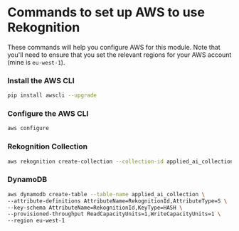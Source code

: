 # Commands to set up AWS to use Rekognition

These commands will help you configure AWS for this module.  Note that you'll need to ensure that you set the relevant
regions for your AWS account (mine is `eu-west-1`).


### Install the AWS CLI
```bash
pip install awscli --upgrade
```

### Configure the AWS CLI
```bash
aws configure
```

### Rekognition Collection
```bash
aws rekognition create-collection --collection-id applied_ai_collection --region eu-west-1
```

### DynamoDB
```bash
aws dynamodb create-table --table-name applied_ai_collection \
--attribute-definitions AttributeName=RekognitionId,AttributeType=S \
--key-schema AttributeName=RekognitionId,KeyType=HASH \
--provisioned-throughput ReadCapacityUnits=1,WriteCapacityUnits=1 \
--region eu-west-1
```